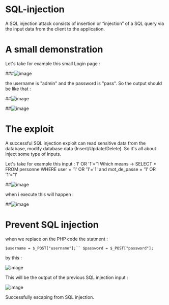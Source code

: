 # SQL-injection
 A SQL injection attack consists of insertion or “injection” of a SQL query via the input data from the client to the application.

# A small demonstration
  Let's take for example this small Login page : 
  
  ###![image](https://github.com/zaid1729/SQL-injection/assets/107809533/7c1b92bc-418c-4fbc-8f85-aeeabcf3f84c)

  the username is "admin" and the password is "pass". So the output should be like that :  

   ##![image](https://github.com/zaid1729/SQL-injection/assets/107809533/849357a1-63b9-4318-a62d-63b5766ea9f3)

   ##![image](https://github.com/zaid1729/SQL-injection/assets/107809533/3b4f4829-1e72-4efb-a73f-9b80aa31c12e)

# The exploit 

   A successful SQL injection exploit can read sensitive data from the database, modify database data (Insert/Update/Delete). So it's all about inject some type of inputs.

   Let's take for example this input :  1' OR '1'='1
   Which means -> SELECT * FROM personne WHERE  user = '1' OR '1'='1' and mot_de_passe = '1' OR '1'='1'


   ##![image](https://github.com/zaid1729/SQL-injection/assets/107809533/841c5405-e32d-458b-b671-00f50f09309d)


   when i execute this will happen : 

   ##![image](https://github.com/zaid1729/SQL-injection/assets/107809533/4b51b30e-99d5-4ef4-ba5e-bd21962a03eb)



# Prevent SQL injection


   when we replace on the PHP code the statment : 

   ```$username = $_POST["username"];``
      $password = $_POST["password"];
      ```


   by this : 


   ![image](https://github.com/zaid1729/SQL-injection/assets/107809533/621ddde5-4067-460a-9c9d-99a493556af0)



   This will be the output of the previous SQL injection input : 


   ![image](https://github.com/zaid1729/SQL-injection/assets/107809533/e28d1f1e-5af7-4669-9444-42a31dcb3e63)




   Successfully escaping from SQL injection.







   




     
      




      


